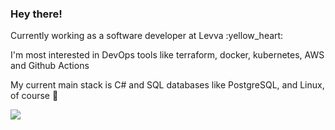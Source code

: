 <h3> Hey there! </h3> 

<p> Currently working as a software developer at Levva :yellow_heart: </p>


<p> I'm most interested in DevOps tools like terraform, docker, kubernetes, AWS and Github Actions </p>


<p> My current main stack is C# and SQL databases like PostgreSQL, and Linux, of course 🐧</p>

<img src="https://gifer.com/pt/3odR" align="center"> 
